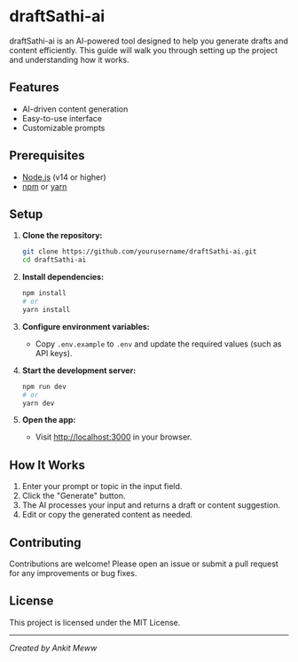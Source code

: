 # draftSathi-ai

draftSathi-ai is an AI-powered tool designed to help you generate drafts and content efficiently. This guide will walk you through setting up the project and understanding how it works.

## Features
 
- AI-driven content generation
- Easy-to-use interface
- Customizable prompts

## Prerequisites

- [Node.js](https://nodejs.org/) (v14 or higher)
- [npm](https://www.npmjs.com/) or [yarn](https://yarnpkg.com/)

## Setup

1. **Clone the repository:**
    ```bash
    git clone https://github.com/yourusername/draftSathi-ai.git
    cd draftSathi-ai
    ```

2. **Install dependencies:**
    ```bash
    npm install
    # or
    yarn install
    ```

3. **Configure environment variables:**
    - Copy `.env.example` to `.env` and update the required values (such as API keys).

4. **Start the development server:**
    ```bash
    npm run dev
    # or
    yarn dev
    ```

5. **Open the app:**
    - Visit [http://localhost:3000](http://localhost:3000) in your browser.

## How It Works

1. Enter your prompt or topic in the input field.
2. Click the "Generate" button.
3. The AI processes your input and returns a draft or content suggestion.
4. Edit or copy the generated content as needed.

## Contributing

Contributions are welcome! Please open an issue or submit a pull request for any improvements or bug fixes.

## License

This project is licensed under the MIT License.

---

*Created by Ankit Meww*
